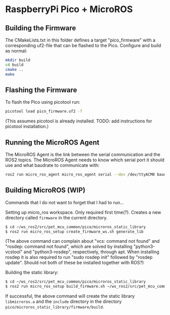 # RaspberryPi Pico + MicroROS

## Building the Firmware

The CMakeLists.txt in this folder defines a target "pico_firmware" with a corresponding uf2-file that can be flashed to the Pico. Configure and build as normal:

```bash
mkdir build
cd build
cmake ..
make
```

## Flashing the Firmware

To flash the Pico using picotool run:

```bash
picotool load pico_firmware.uf2 -f
```

(This assumes picotool is already installed. TODO: add instructions for picotool installation.)

## Running the MicroROS Agent

The MicroROS Agent is the link between the serial communication and the ROS2 topics. The MicroROS Agent needs to know which serial port it should use and what baudrate to communicate with:

```bash
ros2 run micro_ros_agent micro_ros_agent serial --dev /dev/ttyACM0 baudrate=115200
```

## Building MicroROS (WIP)

Commands that I do not want to forget that I had to run...

Setting up micro_ros workspace. Only required first time(?). Creates a new directory called `firmware` in the current directory.

```bash
$ cd ~/ws_ros2/src/pet_mcu_common/pico/microros_static_library
$ ros2 run micro_ros_setup create_firmware_ws.sh generate_lib
```

(The above command can complain about "vcs: command not found" and "rosdep: command not found", which are solved by installing "python3-vcstool" and "python3-rosdep", respectively, through apt. When installing rosdep it is also required to run "sudo rosdep init" followed by "rosdep update". Should not both of these be installed together with ROS?)

Building the static library:

```bash
$ cd ~/ws_ros2/src/pet_mcu_common/pico/microros_static_library
$ ros2 run micro_ros_setup build_firmware.sh ~/ws_ros2/src/pet_mcu_common/pico/microros_static_library/library_generation/toolchain.cmake ~/ws_ros2/src/pet_mcu_common/pico/microros_static_library/library_generation/colcon.meta
```

If successful, the above command will create the static library `libmicroros.a` and the `include` directory in the directory `pico/microros_static_library/firmware/build`.
